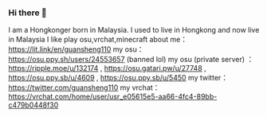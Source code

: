 ### Hi there 👋

I am a Hongkonger born in Malaysia. I used to live in Hongkong and now live in Malaysia
I like play osu,vrchat,minecraft
about me：https://lit.link/en/guansheng110
my osu：https://osu.ppy.sh/users/24553657 (banned lol)
my osu (private server) ：https://ripple.moe/u/132174 , https://osu.gatari.pw/u/27748 , https://osu.ppy.sb/u/4609 , https://osu.ppy.sb/u/5450
my twitter：https://twitter.com/guansheng110
my vrchat：https://vrchat.com/home/user/usr_e05615e5-aa66-4fc4-89bb-c479b0448f30





<!--
**guansheng110/guansheng110** is a ✨ _special_ ✨ repository because its `README.md` (this file) appears on your GitHub profile.

Here are some ideas to get you started:

- 🔭 I’m currently working on ...
- 🌱 I’m currently learning ...
- 👯 I’m looking to collaborate on ...
- 🤔 I’m looking for help with ...
- 💬 Ask me about ...
- 📫 How to reach me: ...
- 😄 Pronouns: ...
- ⚡ Fun fact: ...
-->
